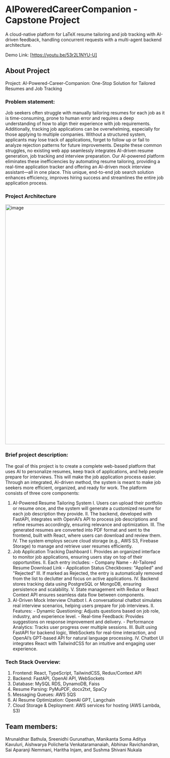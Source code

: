 # AIPoweredCareerCompanion - Capstone Project
A cloud-native platform for LaTeX resume tailoring and job tracking with AI-driven feedback, handling concurrent requests with a multi-agent backend architecture.

Demo Link: [https://youtu.be/53r2L1NYU-U]

## About Project
Project: AI-Powered-Career-Companion: One-Stop Solution for Tailored Resumes and Job Tracking

### Problem statement:
Job seekers often struggle with manually tailoring resumes for each job as it is time-consuming, prone to human error and requires a deep understanding of how to align their experience with job requirements. Additionally, tracking job applications can be overwhelming, especially for those applying to multiple companies. Without a structured system, applicants may lose track of applications, forget to follow up or fail to analyze rejection patterns for future improvements.
Despite these common struggles, no existing web app seamlessly integrates AI-driven resume generation, job tracking and interview preparation. Our AI-powered platform eliminates these inefficiencies by automating resume tailoring, providing a real-time application tracker and offering an AI-driven mock interview assistant—all in one place. This unique, end-to-end job search solution enhances efficiency, improves hiring success and streamlines the entire job application process. 

### Project Architecture
<img width="1844" height="755" alt="image" src="https://github.com/user-attachments/assets/857d2f17-e2d7-445d-b1c7-01a7123a416e" />


### Brief project description: 
The goal of this project is to create a complete web-based platform that uses AI to personalize resumes, keep track of applications, and help people prepare for interviews. This will make the job application process easier. Through an integrated, AI-driven method, the system is meant to make job seekers more efficient, organized, and ready for work. The platform consists of three core components:
1. AI-Powered Resume Tailoring System
  I. Users can upload their portfolio or resume once, and the system will generate a customized resume for each job description they provide.
  II. The backend, developed with FastAPI, integrates with OpenAI’s API to process job descriptions and refine resumes accordingly, ensuring relevance and optimization.
  III. The generated resumes are converted into PDF format and sent to the frontend, built with React, where users can download and review them.
  IV. The system employs secure cloud storage (e.g., AWS S3, Firebase Storage) to manage and retrieve user resumes efficiently.
2. Job Application Tracking Dashboard
  I. Provides an organized interface to monitor job applications, ensuring users stay on top of their opportunities.
  II. Each entry includes: - Company Name - AI-Tailored Resume Download Link - Application Status Checkboxes: "Applied" and "Rejected"
  III. If marked as Rejected, the entry is automatically removed from the list to declutter and focus on active applications.
  IV. Backend stores tracking data using PostgreSQL or MongoDB, ensuring persistence and scalability.
  V. State management with Redux or React Context API ensures seamless data flow between components.
3. AI-Driven Mock Interview Chatbot
  I. A conversational chatbot simulates real interview scenarios, helping users prepare for job interviews.
  II. Features: - Dynamic Questioning: Adjusts questions based on job role, industry, and experience level. - Real-time Feedback: Provides suggestions on response improvement and delivery. - Performance Analytics: Tracks user progress over multiple sessions.
  III. Built using FastAPI for backend logic, WebSockets for real-time interaction, and OpenAI’s GPT-based API for natural language processing.
  IV. Chatbot UI integrates React with TailwindCSS for an intuitive and engaging user experience. 

### Tech Stack Overview:
1. Frontend: React, TypeScript, TailwindCSS, Redux/Context API
2. Backend: FastAPI, OpenAI API, WebSockets
3. Database: MySQL RDS, DynamoDB, Faiss
4. Resume Parsing: PyMuPDF, docx2txt, SpaCy
5. Messaging Queues: AWS SQS
6. AI Resume Optimization: OpenAI GPT, Langchain
7. Cloud Storage & Deployment: AWS services for hosting (AWS Lambda, S3)

## Team members: 
Mrunaldhar Bathula, Sreenidhi Gurunathan,  Manikanta Soma Aditya Kavuluri, Aishwarya Policherla Venkataramanaiah, Abhinav Ravichandran, Sai Aparanji Nemmani, Haritha Injam, and Sushma Shivani Nukala

